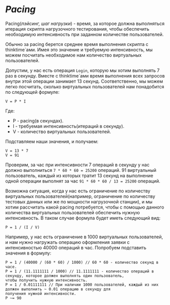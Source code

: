 # ***Pacing***

Pacing(*пэйсинг, шаг нагрузки*) - время, за которое должна выполняться итерация скрипта нагрузочного тестирования, 
чтобы обеспечить необходимую интенсивность при заданном количестве пользователей.

Обычно за pacing берется среднее время выполнения скрипта с thinktime`ами. Имея это значение и требуемую интенсивность,
мы можем посчитать необходимое нам количество виртуальных пользователей.

Допустим, у нас есть операция `Login`, которую мы хотим выполнять 7 раз в секунду. Вместе с thinktime`ами время
выполнения всех запросов внутри этой операции занимает 13 секунд. Соответственно, мы можем легко посчитать, сколько
виртуальных пользователей нам понадобится по следующей формуле:

```
V = P * I
```

Где:

- P - pacing(в секундах).
- I - требуемая интенсивность(итераций в секунду).
- V - количество виртуальных пользователей.

Подставляем наши значения, и получаем:

```
V = 13 * 7
V = 91
```

Проверим, за час при интенсивности 7 операций в секунду у нас должно выполниться `7 * 60 * 60 = 25200` операций. 91
виртуальный пользователь, каждый из которых тратит 13 секунд на выполнение одной операции выполнят за час 
`91 * 60 * 60 / 13 = 25200` операций. 

Возможна ситуация, когда у нас есть ограничение по количеству виртуальных пользователей(например, ограничение по
количеству тестовых данных или же по мощности нагрузочной станции), и мы хотим рассчитать какой pacing потребуется,
чтобы с помощью данного количества виртуальных пользователей обеспечить нужную интенсивность. В таком случае формула 
будет иметь следующий вид:

`P = 1 / (I / V)`

Например, у нас есть ограничение в 1000 виртуальных пользователей, и нам нужно нагружать операцию оформления заявки с
интенсивностью 40000 операций в час. Попробуем подставить значения в формулу:

```
P = 1 / (40000 / (60 * 60) / 1000) // 60 * 60 - количество секунд в часе.
P = 1 / (11.1111111 / 1000) // 11.1111111 - количество операций в секунду, которое должен выполнять один пользователь,
чтобы получить нужную интенсивность.
P = 1 / 0.01111111 // При наличии 1000 пользователей, каждый из них должен выполнить ~ 0.01 операцию в секунду для 
получения нужной интенсивности.
P ~= 90
```
